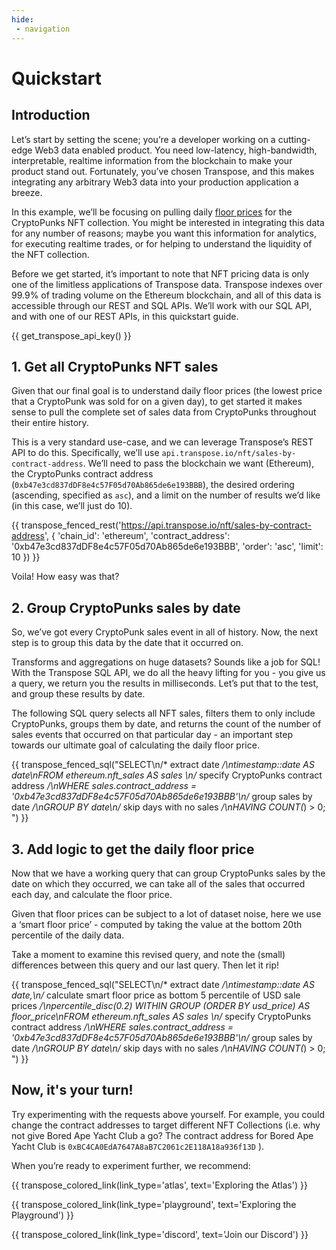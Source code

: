 ```yaml
---
hide:
 - navigation
---
```


# Quickstart

## Introduction

Let’s start by setting the scene; you’re a developer working on a cutting-edge Web3 data enabled product. You need low-latency, high-bandwidth, interpretable, realtime information from the blockchain to make your product stand out. Fortunately, you’ve chosen Transpose, and this makes integrating any arbitrary Web3 data into your production application a breeze.

In this example, we’ll be focusing on pulling daily [floor prices](https://blog.chain.link/what-is-an-nft-floor-price/) for the CryptoPunks NFT collection. You might be interested in integrating this data for any number of reasons; maybe you want this information for analytics, for executing realtime trades, or for helping to understand the liquidity of the NFT collection.

Before we get started, it’s important to note that NFT pricing data is only one of the limitless applications of Transpose data. Transpose indexes over 99.9% of trading volume on the Ethereum blockchain, and all of this data is accessible through our REST and SQL APIs. We’ll work with our SQL API, and with one of our REST APIs, in this quickstart guide.

{{ get_transpose_api_key() }}

## 1. Get all CryptoPunks NFT sales

Given that our final goal is to understand daily floor prices (the lowest price that a CryptoPunk was sold for on a given day), to get started it makes sense to pull the complete set of sales data from CryptoPunks throughout their entire history.

This is a very standard use-case, and we can leverage Transpose’s REST API to do this. Specifically, we’ll use `api.transpose.io/nft/sales-by-contract-address`. We’ll need to pass the blockchain we want (Ethereum), the CryptoPunks contract address (`0xb47e3cd837dDF8e4c57F05d70Ab865de6e193BBB`), the desired ordering (ascending, specified as `asc`), and a limit on the number of results we’d like (in this case, we’ll just do 10).


{{ transpose_fenced_rest('https://api.transpose.io/nft/sales-by-contract-address', { 'chain_id': 'ethereum', 'contract_address': '0xb47e3cd837dDF8e4c57F05d70Ab865de6e193BBB', 'order': 'asc', 'limit': 10 }) }}

Voila!  How easy was that?

## 2. Group CryptoPunks sales by date

So, we’ve got every CryptoPunk sales event in all of history. Now, the next step is to group this data by the date that it occurred on. 

Transforms and aggregations on huge datasets?  Sounds like a job for SQL!  With the Transpose SQL API, we do all the heavy lifting for you - you give us a query, we return you the results in milliseconds. Let’s put that to the test, and group these results by date.

The following SQL query selects all NFT sales, filters them to only include CryptoPunks, groups them by date, and returns the count of the number of sales events that occurred on that particular day - an important step towards our ultimate goal of calculating the daily floor price.

{{ transpose_fenced_sql("SELECT\n/* extract date */\ntimestamp::date AS date\nFROM ethereum.nft_sales AS sales \n/* specify CryptoPunks contract address */\nWHERE sales.contract_address = '0xb47e3cd837dDF8e4c57F05d70Ab865de6e193BBB'\n/* group sales by date */\nGROUP BY date\n/* skip days with no sales */\nHAVING COUNT(*) > 0; ") }}

## 3. Add logic to get the daily floor price

Now that we have a working query that can group CryptoPunks sales by the date on which they occurred, we can take all of the sales that occurred each day, and calculate the floor price.

Given that floor prices can be subject to a lot of dataset noise, here we use a ‘smart floor price’ - computed by taking the value at the bottom 20th percentile of the daily data.

Take a moment to examine this revised query, and note the (small) differences between this query and our last query. Then let it rip!

{{ transpose_fenced_sql("SELECT\n/* extract date */\ntimestamp::date AS date,\n/* calculate smart floor price as bottom 5 percentile of USD sale prices */\npercentile_disc(0.2) WITHIN GROUP (ORDER BY usd_price) AS floor_price\nFROM ethereum.nft_sales AS sales \n/* specify CryptoPunks contract address */\nWHERE sales.contract_address = '0xb47e3cd837dDF8e4c57F05d70Ab865de6e193BBB'\n/* group sales by date */\nGROUP BY date\n/* skip days with no sales */\nHAVING COUNT(*) > 0; ") }}

## Now, it's your turn!

Try experimenting with the requests above yourself. For example, you could change the contract addresses to target different NFT Collections (i.e. why not give Bored Ape Yacht Club a go?  The contract address for Bored Ape Yacht Club is `0xBC4CA0EdA7647A8aB7C2061c2E118A18a936f13D` ).

When you’re ready to experiment further, we recommend:

{{ transpose_colored_link(link_type='atlas', text='Exploring the Atlas') }}

{{ transpose_colored_link(link_type='playground', text='Exploring the Playground') }}

{{ transpose_colored_link(link_type='discord', text='Join our Discord') }}

